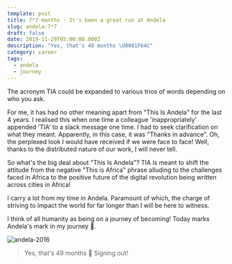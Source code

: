 ```yaml
---
template: post
title: 7*7 months - It's been a great run at Andela
slug: andela-7*7
draft: false
date: 2019-11-29T05:00:00.000Z
description: "Yes, that's 49 months \U0001F64C"
category: career
tags:
  - andela
  - journey
---
```

The acronym TIA could be expanded to various trios of words depending on who you ask.

For me, it has had no other meaning apart from "This Is Andela" for the last 4 years. I realised this when one time a colleague 'inappropriately' appended 'TIA' to a slack message one time. I had to seek clarification on what they meant. Apparently, in this case, it was "Thanks in advance". Oh, the perplexed look I would have received if we were face to face! Well, thanks to the distributed nature of our work, I will never tell.

So what's the big deal about "This Is Andela"?
TIA is meant to shift the attitude from the negative "This is Africa" phrase alluding to the challenges faced in Africa to the positive future of the digital revolution being written across cities in Africa!

I carry a lot from my time in Andela. Paramount of which, the charge of striving to impact the world for far longer than I will be here to witness.

I think of all humanity as being on a journey of becoming! Today marks Andela's mark in my journey 🥂.

![andela-2016](../media/andela-2016.jpg)

> Yes, that's 49 months 🙌
> Signing out!
